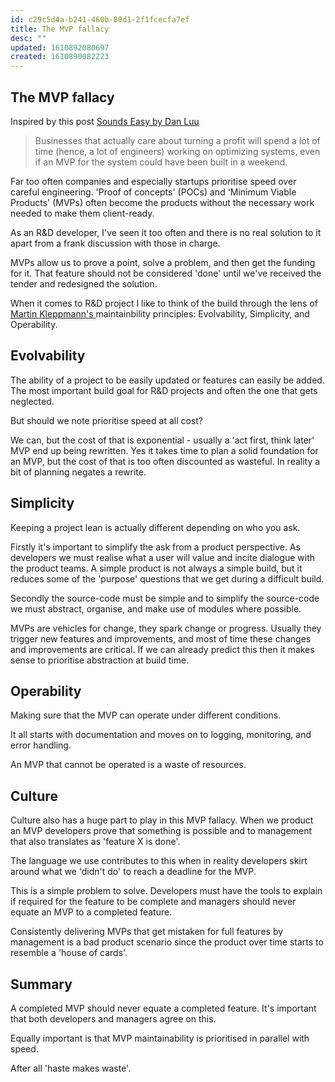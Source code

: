 ```yaml
---
id: c29c5d4a-b241-460b-80d1-2f1fcecfa7ef
title: The MVP fallacy
desc: ""
updated: 1610892080697
created: 1610890082223
---
```


## The MVP fallacy

Inspired by this post [Sounds Easy by Dan Luu](https://danluu.com/sounds-easy/)

> Businesses that actually care about turning a profit will spend a lot of time (hence, a lot of engineers) working on optimizing systems, even if an MVP for the system could have been built in a weekend.

Far too often companies and especially startups prioritise speed over careful engineering. 'Proof of concepts' (POCs) and 'Minimum Viable Products' (MVPs) often become the products without the necessary work needed to make them client-ready.

As an R&D developer, I've seen it too often and there is no real solution to it apart from a frank discussion with those in charge.

MVPs allow us to prove a point, solve a problem, and then get the funding for it. That feature should not be considered 'done' until we've received the tender and redesigned the solution.

When it comes to R&D project I like to think of the build through the lens of [Martin Kleppmann's ]() maintainbility principles: Evolvability, Simplicity, and Operability.

## Evolvability

The ability of a project to be easily updated or features can easily be added. The most important build goal for R&D projects and often the one that gets neglected.

But should we note prioritise speed at all cost?

We can, but the cost of that is exponential - usually a 'act first, think later' MVP end up being rewritten. Yes it takes time to plan a solid foundation for an MVP, but the cost of that is too often discounted as wasteful. In reality a bit of planning negates a rewrite.

## Simplicity

Keeping a project lean is actually different depending on who you ask.

Firstly it's important to simplify the ask from a product perspective. As developers we must realise what a user will value and incite dialogue with the product teams. A simple product is not always a simple build, but it reduces some of the 'purpose' questions that we get during a difficult build.

Secondly the source-code must be simple and to simplify the source-code we must abstract, organise, and make use of modules where possible.

MVPs are vehicles for change, they spark change or progress. Usually they trigger new features and improvements, and most of time these changes and improvements are critical. If we can already predict this then it makes sense to prioritise abstraction at build time.

## Operability

Making sure that the MVP can operate under different conditions.

It all starts with documentation and moves on to logging, monitoring, and error handling.

An MVP that cannot be operated is a waste of resources.

## Culture

Culture also has a huge part to play in this MVP fallacy. When we product an MVP developers prove that something is possible and to management that also translates as 'feature X is done'.

The language we use contributes to this when in reality developers skirt around what we 'didn't do' to reach a deadline for the MVP.

This is a simple problem to solve. Developers must have the tools to explain if required for the feature to be complete and managers should never equate an MVP to a completed feature.

Consistently delivering MVPs that get mistaken for full features by management is a bad product scenario since the product over time starts to resemble a 'house of cards'.

## Summary

A completed MVP should never equate a completed feature. It's important that both developers and managers agree on this.

Equally important is that MVP maintainability is prioritised in parallel with speed.

After all 'haste makes waste'.
